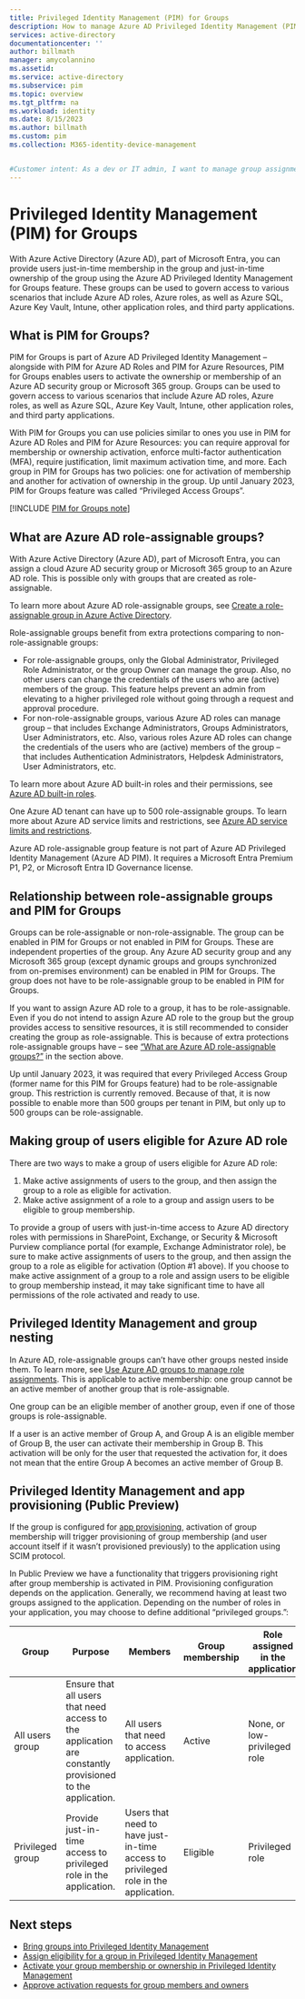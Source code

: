 ```yaml
---
title: Privileged Identity Management (PIM) for Groups
description: How to manage Azure AD Privileged Identity Management (PIM) for Groups.
services: active-directory
documentationcenter: ''
author: billmath
manager: amycolannino
ms.assetid: 
ms.service: active-directory
ms.subservice: pim
ms.topic: overview
ms.tgt_pltfrm: na
ms.workload: identity
ms.date: 8/15/2023
ms.author: billmath
ms.custom: pim 
ms.collection: M365-identity-device-management


#Customer intent: As a dev or IT admin, I want to manage group assignments in PIM, so that I can grant eligibility for elevation to a role assigned via group membership
---
```


# Privileged Identity Management (PIM) for Groups

With Azure Active Directory (Azure AD), part of Microsoft Entra, you can provide users just-in-time membership in the group and just-in-time ownership of the group using the Azure AD Privileged Identity Management for Groups feature. These groups can be used to govern access to various scenarios that include Azure AD roles, Azure roles, as well as Azure SQL, Azure Key Vault, Intune, other application roles, and third party applications.

## What is PIM for Groups?

PIM for Groups is part of Azure AD Privileged Identity Management – alongside with PIM for Azure AD Roles and PIM for Azure Resources, PIM for Groups enables users to activate the ownership or membership of an Azure AD security group or Microsoft 365 group. Groups can be used to govern access to various scenarios that include Azure AD roles, Azure roles, as well as Azure SQL, Azure Key Vault, Intune, other application roles, and third party applications.

With PIM for Groups you can use policies similar to ones you use in PIM for Azure AD Roles and PIM for Azure Resources: you can require approval for membership or ownership activation, enforce multi-factor authentication (MFA), require justification, limit maximum activation time, and more. Each group in PIM for Groups has two policies: one for activation of membership and another for activation of ownership in the group. Up until January 2023, PIM for Groups feature was called “Privileged Access Groups”.

[!INCLUDE [PIM for Groups note](../includes/pim-for-groups-include.md)]

## What are Azure AD role-assignable groups?

With Azure Active Directory (Azure AD), part of Microsoft Entra, you can assign a cloud Azure AD security group or Microsoft 365 group to an Azure AD role. This is possible only with groups that are created as role-assignable.

To learn more about Azure AD role-assignable groups, see [Create a role-assignable group in Azure Active Directory](../roles/groups-create-eligible.md). 

Role-assignable groups benefit from extra protections comparing to non-role-assignable groups:
-	For role-assignable groups, only the Global Administrator, Privileged Role Administrator, or the group Owner can manage the group. Also, no other users can change the credentials of the users who are (active) members of the group. This feature helps prevent an admin from elevating to a higher privileged role without going through a request and approval procedure.
-	For non-role-assignable groups, various Azure AD roles can manage group – that includes Exchange Administrators, Groups Administrators, User Administrators, etc. Also, various roles Azure AD roles can change the credentials of the users who are (active) members of the group – that includes Authentication Administrators, Helpdesk Administrators, User Administrators, etc.

To learn more about Azure AD built-in roles and their permissions, see [Azure AD built-in roles](../roles/permissions-reference.md).

One Azure AD tenant can have up to 500 role-assignable groups. To learn more about Azure AD service limits and restrictions, see [Azure AD service limits and restrictions](../enterprise-users/directory-service-limits-restrictions.md).

Azure AD role-assignable group feature is not part of Azure AD Privileged Identity Management (Azure AD PIM). It requires a Microsoft Entra Premium P1, P2, or Microsoft Entra ID Governance license.

## Relationship between role-assignable groups and PIM for Groups

Groups can be role-assignable or non-role-assignable. The group can be enabled in PIM for Groups or not enabled in PIM for Groups. These are independent properties of the group. Any Azure AD security group and any Microsoft 365 group (except dynamic groups and groups synchronized from on-premises environment) can be enabled in PIM for Groups. The group does not have to be role-assignable group to be enabled in PIM for Groups.

If you want to assign Azure AD role to a group, it has to be role-assignable. Even if you do not intend to assign Azure AD role to the group but the group provides access to sensitive resources, it is still recommended to consider creating the group as role-assignable. This is because of extra protections role-assignable groups have – see [“What are Azure AD role-assignable groups?”](#what-are-azure-ad-role-assignable-groups) in the section above.

Up until January 2023, it was required that every Privileged Access Group (former name for this PIM for Groups feature) had to be role-assignable group. This restriction is currently removed. Because of that, it is now possible to enable more than 500 groups per tenant in PIM, but only up to 500 groups can be role-assignable.

## Making group of users eligible for Azure AD role

There are two ways to make a group of users eligible for Azure AD role:
1. Make active assignments of users to the group, and then assign the group to a role as eligible for activation.
2. Make active assignment of a role to a group and assign users to be eligible to group membership.

To provide a group of users with just-in-time access to Azure AD directory roles with permissions in SharePoint, Exchange, or Security & Microsoft Purview compliance portal (for example, Exchange Administrator role), be sure to make active assignments of users to the group, and then assign the group to a role as eligible for activation (Option #1 above). If you choose to make active assignment of a group to a role and assign users to be eligible to group membership instead, it may take significant time to have all permissions of the role activated and ready to use.

## Privileged Identity Management and group nesting

In Azure AD, role-assignable groups can’t have other groups nested inside them. To learn more, see [Use Azure AD groups to manage role assignments](../roles/groups-concept.md). This is applicable to active membership: one group cannot be an active member of another group that is role-assignable.

One group can be an eligible member of another group, even if one of those groups is role-assignable.

If a user is an active member of Group A, and Group A is an eligible member of Group B, the user can activate their membership in Group B. This activation will be only for the user that requested the activation for, it does not mean that the entire Group A becomes an active member of Group B.

## Privileged Identity Management and app provisioning (Public Preview)


If the group is configured for [app provisioning](../app-provisioning/index.yml), activation of group membership will trigger provisioning of group membership (and user account itself if it wasn’t provisioned previously) to the application using SCIM protocol. 

In Public Preview we have a functionality that triggers provisioning right after group membership is activated in PIM.
Provisioning configuration depends on the application. Generally, we recommend having at least two groups assigned to the application. Depending on the number of roles in your application, you may choose to define additional “privileged groups.”:


|Group|Purpose|Members|Group membership|Role assigned in the application|
|-----|-----|-----|-----|-----|
|All users group|Ensure that all users that need access to the application are constantly provisioned to the application.|All users that need to access application.|Active|None, or low-privileged role|
|Privileged group|Provide just-in-time access to privileged role in the application.|Users that need to have just-in-time access to privileged role in the application.|Eligible|Privileged role|

## Next steps

- [Bring groups into Privileged Identity Management](groups-discover-groups.md)
- [Assign eligibility for a group in Privileged Identity Management](groups-assign-member-owner.md)
- [Activate your group membership or ownership in Privileged Identity Management](groups-activate-roles.md)
- [Approve activation requests for group members and owners](groups-approval-workflow.md)
